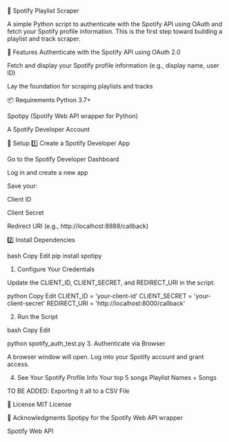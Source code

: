 🎵 Spotify Playlist Scraper


A simple Python script to authenticate with the Spotify API using OAuth and fetch your Spotify profile information. This is the first step toward building a playlist and track scraper.

🚀 Features
Authenticate with the Spotify API using OAuth 2.0

Fetch and display your Spotify profile information (e.g., display name, user ID)

Lay the foundation for scraping playlists and tracks

📦 Requirements
Python 3.7+

Spotipy (Spotify Web API wrapper for Python)

A Spotify Developer Account

🔑 Setup
1️⃣ Create a Spotify Developer App

Go to the Spotify Developer Dashboard

Log in and create a new app

Save your:

Client ID

Client Secret

Redirect URI (e.g., http://localhost:8888/callback)

2️⃣ Install Dependencies

bash
Copy
Edit
pip install spotipy


1. Configure Your Credentials

Update the CLIENT_ID, CLIENT_SECRET, and REDIRECT_URI in the script:

python
Copy
Edit
CLIENT_ID = 'your-client-id'
CLIENT_SECRET = 'your-client-secret'
REDIRECT_URI = 'http://localhost:8000/callback'

2. Run the Script

bash
Copy
Edit

python spotify_auth_test.py
3. Authenticate via Browser

A browser window will open. Log into your Spotify account and grant access.

4. See Your Spotify Profile Info
Your top 5 songs
Playlist Names + Songs

TO BE ADDED:
Exporting it all to a CSV File


📄 License
MIT License

🙌 Acknowledgments
Spotipy for the Spotify Web API wrapper

Spotify Web API
